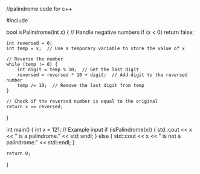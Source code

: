 //palindrome code for c++

#include <iostream>

bool isPalindrome(int x) {
    // Handle negative numbers
    if (x < 0) return false;

    int reversed = 0;
    int temp = x;  // Use a temporary variable to store the value of x

    // Reverse the number
    while (temp != 0) {
        int digit = temp % 10;  // Get the last digit
        reversed = reversed * 10 + digit;  // Add digit to the reversed number
        temp /= 10;  // Remove the last digit from temp
    }

    // Check if the reversed number is equal to the original
    return x == reversed;
}

int main() {
    int x = 121;  // Example input
    if (isPalindrome(x)) {
        std::cout << x << " is a palindrome." << std::endl;
    } else {
        std::cout << x << " is not a palindrome." << std::endl;
    }

    return 0;
}
